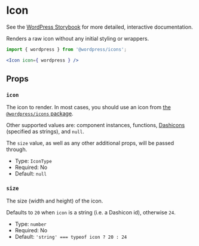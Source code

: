 # Icon

<!-- This file is generated automatically and cannot be edited directly. Make edits via TypeScript types and TSDocs. -->

<p class="callout callout-info">See the <a href="https://wordpress.github.io/gutenberg/?path=/docs/components-icon--docs">WordPress Storybook</a> for more detailed, interactive documentation.</p>

Renders a raw icon without any initial styling or wrappers.

```jsx
import { wordpress } from '@wordpress/icons';

<Icon icon={ wordpress } />
```
## Props

### `icon`

The icon to render. In most cases, you should use an icon from
[the `@wordpress/icons` package](https://wordpress.github.io/gutenberg/?path=/story/icons-icon--library).

Other supported values are: component instances, functions,
[Dashicons](https://developer.wordpress.org/resource/dashicons/)
(specified as strings), and `null`.

The `size` value, as well as any other additional props, will be passed through.

 - Type: `IconType`
 - Required: No
 - Default: `null`

### `size`

The size (width and height) of the icon.

Defaults to `20` when `icon` is a string (i.e. a Dashicon id), otherwise `24`.

 - Type: `number`
 - Required: No
 - Default: `'string' === typeof icon ? 20 : 24`
